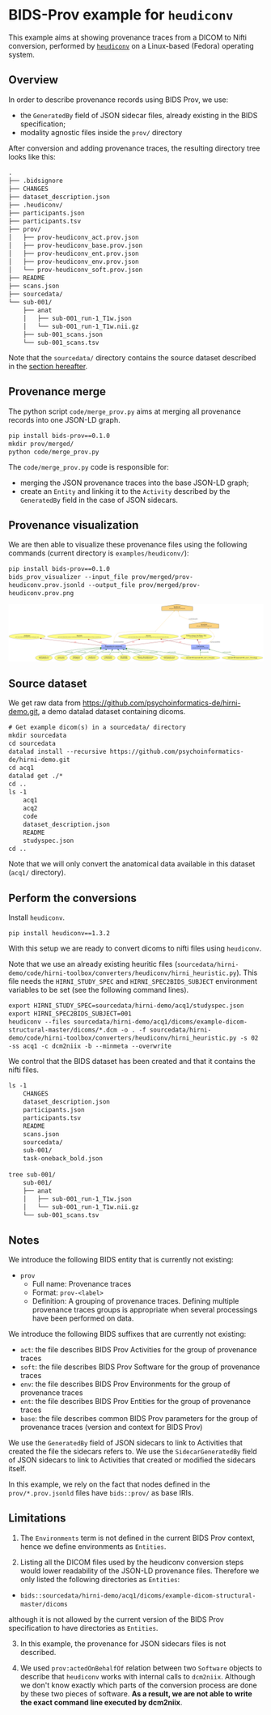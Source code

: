 # BIDS-Prov example for `heudiconv`

This example aims at showing provenance traces from a DICOM to Nifti conversion, performed by [`heudiconv`](https://heudiconv.readthedocs.io/en/latest/) on a Linux-based (Fedora) operating system.

## Overview

In order to describe provenance records using BIDS Prov, we use:

* the `GeneratedBy` field of JSON sidecar files, already existing in the BIDS specification;
* modality agnostic files inside the `prov/` directory

After conversion and adding provenance traces, the resulting directory tree looks like this:

```
.
├── .bidsignore
├── CHANGES
├── dataset_description.json
├── .heudiconv/
├── participants.json
├── participants.tsv
├── prov/
│   ├── prov-heudiconv_act.prov.json
│   ├── prov-heudiconv_base.prov.json
│   ├── prov-heudiconv_ent.prov.json
│   ├── prov-heudiconv_env.prov.json
│   └── prov-heudiconv_soft.prov.json
├── README
├── scans.json
├── sourcedata/
└── sub-001/
    ├── anat
    │   ├── sub-001_run-1_T1w.json
    │   └── sub-001_run-1_T1w.nii.gz
    ├── sub-001_scans.json
    └── sub-001_scans.tsv
```

Note that the `sourcedata/` directory contains the source dataset described in the [section hereafter](#source-dataset).

## Provenance merge

The python script `code/merge_prov.py` aims at merging all provenance records into one JSON-LD graph.

```shell
pip install bids-prov==0.1.0
mkdir prov/merged/
python code/merge_prov.py
```

The `code/merge_prov.py` code is responsible for:
* merging the JSON provenance traces into the base JSON-LD graph;
* create an `Entity` and linking it to the `Activity` described by the `GeneratedBy` field in the case of JSON sidecars.

## Provenance visualization

We are then able to visualize these provenance files using the following commands (current directory is `examples/heudiconv/`):

```shell
pip install bids-prov==0.1.0
bids_prov_visualizer --input_file prov/merged/prov-heudiconv.prov.jsonld --output_file prov/merged/prov-heudiconv.prov.png
```

![](/examples/heudiconv/prov/merged/prov-heudiconv.prov.png)

## Source dataset

We get raw data from https://github.com/psychoinformatics-de/hirni-demo.git, a demo datalad dataset containing dicoms.

```shell
# Get example dicom(s) in a sourcedata/ directory
mkdir sourcedata
cd sourcedata
datalad install --recursive https://github.com/psychoinformatics-de/hirni-demo.git
cd acq1
datalad get ./*
cd ..
ls -1
    acq1
    acq2
    code
    dataset_description.json
    README
    studyspec.json
cd ..
```

Note that we will only convert the anatomical data available in this dataset (`acq1/` directory).

## Perform the conversions

Install `heudiconv`.

```shell
pip install heudiconv==1.3.2
```
With this setup we are ready to convert dicoms to nifti files using `heudiconv`.

Note that we use an already existing heuritic files (`sourcedata/hirni-demo/code/hirni-toolbox/converters/heudiconv/hirni_heuristic.py`). This file needs the `HIRNI_STUDY_SPEC` and `HIRNI_SPEC2BIDS_SUBJECT` environment variables to be set (see the following command lines).

```shell
export HIRNI_STUDY_SPEC=sourcedata/hirni-demo/acq1/studyspec.json
export HIRNI_SPEC2BIDS_SUBJECT=001
heudiconv --files sourcedata/hirni-demo/acq1/dicoms/example-dicom-structural-master/dicoms/*.dcm -o . -f sourcedata/hirni-demo/code/hirni-toolbox/converters/heudiconv/hirni_heuristic.py -s 02 -ss acq1 -c dcm2niix -b --minmeta --overwrite
```

We control that the BIDS dataset has been created and that it contains the nifti files.

```shell
ls -1
    CHANGES
    dataset_description.json
    participants.json
    participants.tsv
    README
    scans.json
    sourcedata/
    sub-001/
    task-oneback_bold.json

tree sub-001/
    sub-001/
    ├── anat
    │   ├── sub-001_run-1_T1w.json
    │   └── sub-001_run-1_T1w.nii.gz
    └── sub-001_scans.tsv
```

## Notes

We introduce the following BIDS entity that is currently not existing:

* `prov`
    * Full name: Provenance traces
    * Format: `prov-<label>`
    * Definition: A grouping of provenance traces. Defining multiple provenance traces groups is appropriate when several processings have been performed on data.

We introduce the following BIDS suffixes that are currently not existing:

* `act`: the file describes BIDS Prov Activities for the group of provenance traces
* `soft`: the file describes BIDS Prov Software for the group of provenance traces
* `env`: the file describes BIDS Prov Environments for the group of provenance traces
* `ent`: the file describes BIDS Prov Entities for the group of provenance traces
* `base`: the file describes common BIDS Prov parameters for the group of provenance traces (version and context for BIDS Prov)

We use the `GeneratedBy` field of JSON sidecars to link to Activities that created the file the sidecars refers to.
We use the `SidecarGeneratedBy` field of JSON sidecars to link to Activities that created or modified the sidecars itself.

In this example, we rely on the fact that nodes defined in the `prov/*.prov.jsonld` files have `bids::prov/` as base IRIs.

## Limitations

1. The `Environments` term is not defined in the current BIDS Prov context, hence we define environments as `Entities`.

2. Listing all the DICOM files used by the heudiconv conversion steps would lower readability of the JSON-LD provenance files. Therefore we only listed the following directories as `Entities`:
* `bids::sourcedata/hirni-demo/acq1/dicoms/example-dicom-structural-master/dicoms`

although it is not allowed by the current version of the BIDS Prov specification to have directories as `Entities`.

3. In this example, the provenance for JSON sidecars files is not described.

4. We used `prov:actedOnBehalfOf` relation between two `Software` objects to describe that `heudiconv` works with internal calls to `dcm2niix`. Although we don't know exactly which parts of the conversion process are done by these two pieces of software. **As a result, we are not able to write the exact command line executed by dcm2niix**.
